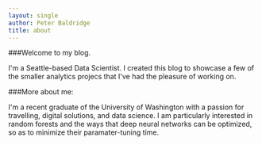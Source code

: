 ```yaml
---
layout: single
author: Peter Baldridge
title: about
---
```


###Welcome to my blog. 

I'm a Seattle-based Data Scientist. I created this blog to showcase a few of the smaller analytics projecs that I've had the pleasure of working on.

###More about me:

I'm a recent graduate of the University of Washington with a passion for travelling, digital solutions, and data science. I am particularly interested in random forests and the ways that deep neural networks can be optimized, so as to minimize their paramater-tuning time.
